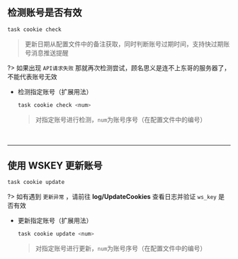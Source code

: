 ## 检测账号是否有效

```bash
task cookie check
```
> 更新日期从配置文件中的备注获取，同时判断账号过期时间，支持快过期账号消息推送提醒

?> 如果出现 `API请求失败` 那就再次检测尝试，顾名思义是连不上东哥的服务器了，不能代表账号无效

- 检测指定账号（扩展用法）

  ```bash
  task cookie check <num>
  ```
  > 对指定账号进行检测，`num`为账号序号（在配置文件中的编号）

ㅤ

***

## 使用 WSKEY 更新账号

```bash
task cookie update
```
?> 如有遇到 `更新异常` ，请前往 **log/UpdateCookies** 查看日志并验证 `ws_key` 是否有效

- 更新指定账号（扩展用法）

  ```bash
  task cookie update <num>
  ```
  > 对指定账号进行更新，`num`为账号序号（在配置文件中的编号）
